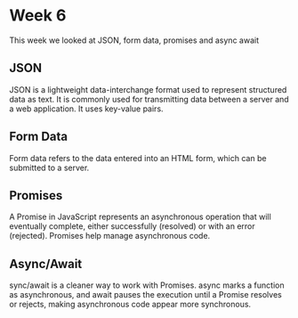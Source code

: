 # Week 6

This week we looked at JSON, form data, promises and async await

## JSON

JSON is a lightweight data-interchange format used to represent structured data as text. It is commonly used for transmitting data between a server and a web application. It uses key-value pairs.

## Form Data

Form data refers to the data entered into an HTML form, which can be submitted to a server.

## Promises

A Promise in JavaScript represents an asynchronous operation that will eventually complete, either successfully (resolved) or with an error (rejected). Promises help manage asynchronous code.

## Async/Await

sync/await is a cleaner way to work with Promises. async marks a function as asynchronous, and await pauses the execution until a Promise resolves or rejects, making asynchronous code appear more synchronous.

